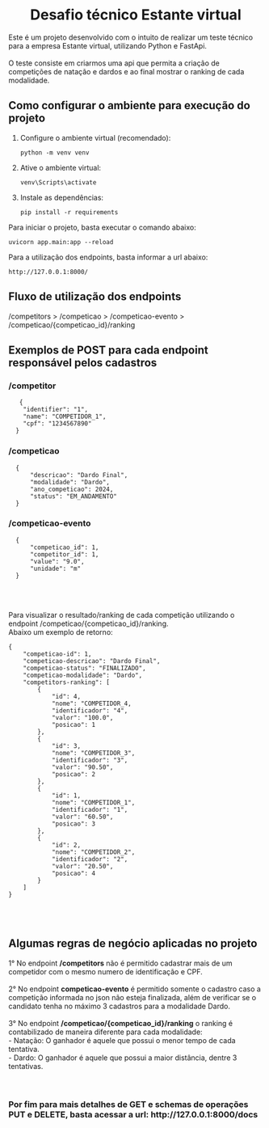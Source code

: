 <div align="center">
<h1 align="center">Desafio técnico Estante virtual</h1>
</div>

<div>
Este é um projeto desenvolvido com o intuito de realizar um teste técnico para a empresa Estante virtual, utilizando Python e FastApi</b>.
<br>
<br>
O teste consiste em criarmos uma api que permita a criação de competições de natação e dardos e ao final mostrar o ranking de cada modalidade.
<div>
  
<h2> Como configurar o ambiente para execução do projeto </h2>

1. Configure o ambiente virtual (recomendado):
   ```
   python -m venv venv
   ```

2. Ative o ambiente virtual:
    ```
    venv\Scripts\activate
    ```

3. Instale as dependências:
    ```
    pip install -r requirements
    ```

Para iniciar o projeto, basta executar o comando abaixo:
   ```
   uvicorn app.main:app --reload
   ```

Para a utilização dos endpoints, basta informar a url abaixo:
   ```
   http://127.0.0.1:8000/
   ```

<h2>Fluxo de utilização dos endpoints</h2>
/competitors > /competicao > /competicao-evento > /competicao/{competicao_id}/ranking

<h2>Exemplos de POST para cada endpoint responsável pelos cadastros</h2>
<h3>/competitor</h3>

```
   {
    "identifier": "1",
    "name": "COMPETIDOR_1",
    "cpf": "1234567890"
  }
```
<h3>/competicao</h3>

```
  {
      "descricao": "Dardo Final",
      "modalidade": "Dardo",
      "ano_competicao": 2024,
      "status": "EM_ANDAMENTO"
  }
```
<h3>/competicao-evento</h3>

```
  {
      "competicao_id": 1,
      "competitor_id": 1,
      "value": "9.0",
      "unidade": "m"
  }
```
<br>
<br>

Para visualizar o resultado/ranking de cada competição utilizando o endpoint /competicao/{competicao_id}/ranking.<br>
Abaixo um exemplo de retorno:
```
{
    "competicao-id": 1,
    "competicao-descricao": "Dardo Final",
    "competicao-status": "FINALIZADO",
    "competicao-modalidade": "Dardo",
    "competitors-ranking": [
        {
            "id": 4,
            "nome": "COMPETIDOR_4,
            "identificador": "4",
            "valor": "100.0",
            "posicao": 1
        },
        {
            "id": 3,
            "nome": "COMPETIDOR_3",
            "identificador": "3",
            "valor": "90.50",
            "posicao": 2
        },
        {
            "id": 1,
            "nome": "COMPETIDOR_1",
            "identificador": "1",
            "valor": "60.50",
            "posicao": 3
        },
        {
            "id": 2,
            "nome": "COMPETIDOR_2",
            "identificador": "2",
            "valor": "20.50",
            "posicao": 4
        }
    ]
}
```
<br>
<br>

<h2>Algumas regras de negócio aplicadas no projeto</h2>
1° No endpoint <b>/competitors</b> não é permitido cadastrar mais de um competidor com o mesmo numero de identificação e CPF. <br><br>
2° No endpoint <b>competicao-evento</b> é permitido somente o cadastro caso a competição informada no json não esteja finalizada, além de verificar se o candidato tenha no máximo 3 cadastros para a modalidade Dardo.<br><br>
3° No endpoint <b>/competicao/{competicao_id}/ranking</b> o ranking é contabilizado de maneira diferente para cada modalidade:<br>
  - Natação: O ganhador é aquele que possui o menor tempo de cada tentativa.<br>
  - Dardo: O ganhador é aquele que possui a maior distância, dentre 3 tentativas.<br>
<br>
<br>

<h3>Por fim para mais detalhes de GET e schemas de operações PUT e DELETE, basta acessar a url: http://127.0.0.1:8000/docs</h3>
<br>
